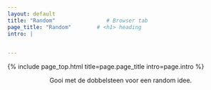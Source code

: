 ```yaml
---
layout: default
title: "Random"                # Browser tab
page_title: "Random"        # <h1> heading
intro: |
  

---
```


{% include page_top.html 
   title=page.page_title 
   intro=page.intro 
%}

<style>
#button {
  visibility: hidden;
   }
</style>

<div class="custom-section">
  
<div style="text-align:center; margin: 0px 8px 0px 12px">
  <p>Gooi met de dobbelsteen voor een random idee.</p>
  </div>
  
</div>

